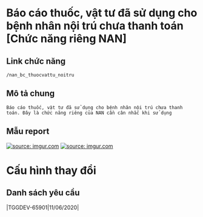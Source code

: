 #  Báo cáo thuốc, vật tư đã sử dụng cho bệnh nhân nội trú chưa thanh toán [Chức năng riêng NAN]

## Link chức năng

	/nan_bc_thuocvattu_noitru

## Mô tả chung

	Báo cáo thuốc, vật tư đã sử dụng cho bệnh nhân nội trú chưa thanh toán. Đây là chức năng riêng của NAN cần cân nhắc khi sử dụng


## Mẫu report
<a href="https://imgur.com/hl3Tf90"><img src="https://i.imgur.com/hl3Tf90.png" title="source: imgur.com" /></a>
<a href="https://imgur.com/4F0VnGA"><img src="https://i.imgur.com/4F0VnGA.png" title="source: imgur.com" /></a>

# Cấu hình thay đổi

## Danh sách yêu cầu

|TGGDEV-65901|11/06/2020|
